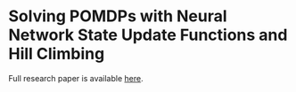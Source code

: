# Solving POMDPs with Neural Network State Update Functions and Hill Climbing

Full research paper is available [here](nn_suf_paper.pdf).
